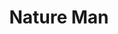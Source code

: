 ---
pid: pt16
title: Nature Man
location_transcription: fairmount park
coordinates: "[-75.198756343103, 39.985127048468]"
zipcode: '19348'
gen_neighborhood: 
neighborhood: 
outside_phl: 'Kennett Square PA '
age: '13'
age_range: 13-19
instagram: 
image_file_name: pt_16.jpg
proposal_transcription: 
topic: Environment,Sustainability
topic_summary: 0, 0
type: Park,Other No Form
keywords_other: 
credit: Javonte
image_labels: A male figure standing, with his hands raised, next to a tree in a park.
  A chainsaw is circled with a line through it.
twitter: 
facebook: 
permalink: "/monuments/pt16/"
layout: item-page
---